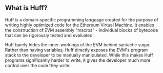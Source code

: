 ## What is Huff?

Huff is a domain-specific programming language created for the purpose of writing highly optimized code for the Ethereum Virtual Machine. It enables the construction of EVM assembly "macros" - individual blocks of bytecode that can be rigorously tested and evaluated.

Huff barely hides the inner-workings of the EVM behind syntactic sugar. Rather than having variables, Huff directly exposes the EVM's program stack to the developer to be manually manipulated. While this makes Huff programs significantly harder to write, it gives the developer much more control over the code they write.
